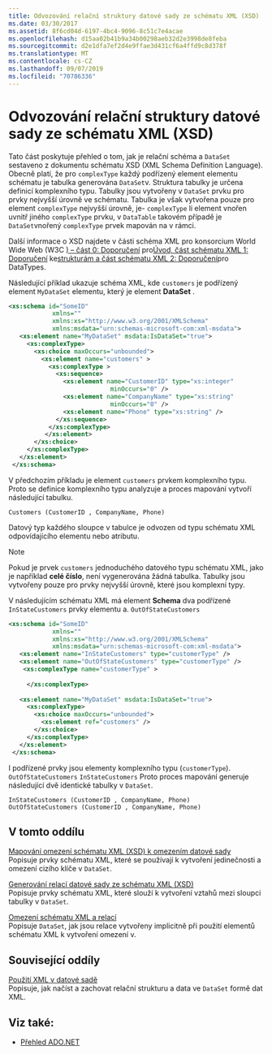 ```yaml
---
title: Odvozování relační struktury datové sady ze schématu XML (XSD)
ms.date: 03/30/2017
ms.assetid: 8f6cd04d-6197-4bc4-9096-8c51c7e4acae
ms.openlocfilehash: d15aa02b41b9a34b00298aeb32d2e3998de8feba
ms.sourcegitcommit: d2e1dfa7ef2d4e9ffae3d431cf6a4ffd9c8d378f
ms.translationtype: MT
ms.contentlocale: cs-CZ
ms.lasthandoff: 09/07/2019
ms.locfileid: "70786336"
---
```

# <a name="deriving-dataset-relational-structure-from-xml-schema-xsd"></a>Odvozování relační struktury datové sady ze schématu XML (XSD)
Tato část poskytuje přehled o tom, jak je relační schéma a `DataSet` sestaveno z dokumentu schématu XSD (XML Schema Definition Language). Obecně platí, že pro `complexType` každý podřízený element elementu schématu je tabulka generována `DataSet`v. Struktura tabulky je určena definicí komplexního typu. Tabulky jsou vytvořeny v `DataSet` prvku pro prvky nejvyšší úrovně ve schématu. Tabulka je však vytvořena pouze pro element `complexType` nejvyšší úrovně, je- `complexType` li element vnořen uvnitř jiného `complexType` prvku, v `DataTable` takovém případě je `DataSet`vnořený `complexType` prvek mapován na v rámci.  
  
 Další informace o XSD najdete v části schéma XML pro konsorcium World Wide Web (W3C [) – část 0: Doporučení](https://www.w3.org/TR/xmlschema-0/) pro[Úvod, část schématu XML 1: Doporučení](https://www.w3.org/TR/xmlschema-1/) ke[strukturám a část schématu XML 2: Doporučení](https://www.w3.org/TR/xmlschema-2/)pro DataTypes.  
  
 Následující příklad ukazuje schéma XML, kde `customers` je podřízený element `MyDataSet` elementu, který je element **DataSet** .  
  
```xml  
<xs:schema id="SomeID"   
            xmlns=""   
            xmlns:xs="http://www.w3.org/2001/XMLSchema"   
            xmlns:msdata="urn:schemas-microsoft-com:xml-msdata">  
   <xs:element name="MyDataSet" msdata:IsDataSet="true">  
     <xs:complexType>  
       <xs:choice maxOccurs="unbounded">  
         <xs:element name="customers" >   
           <xs:complexType >  
             <xs:sequence>  
               <xs:element name="CustomerID" type="xs:integer"   
                            minOccurs="0" />  
               <xs:element name="CompanyName" type="xs:string"   
                            minOccurs="0" />  
               <xs:element name="Phone" type="xs:string" />  
             </xs:sequence>  
           </xs:complexType>  
          </xs:element>  
       </xs:choice>  
     </xs:complexType>  
   </xs:element>  
 </xs:schema>  
```  
  
 V předchozím příkladu je element `customers` prvkem komplexního typu. Proto se definice komplexního typu analyzuje a proces mapování vytvoří následující tabulku.  
  
```  
Customers (CustomerID , CompanyName, Phone)  
```  
  
 Datový typ každého sloupce v tabulce je odvozen od typu schématu XML odpovídajícího elementu nebo atributu.  
  
> [!NOTE]
> Pokud je prvek `customers` jednoduchého datového typu schématu XML, jako je například **celé číslo**, není vygenerována žádná tabulka. Tabulky jsou vytvořeny pouze pro prvky nejvyšší úrovně, které jsou komplexní typy.  
  
 V následujícím schématu XML má element **Schema** dva podřízené `InStateCustomers` prvky elementu a. `OutOfStateCustomers`  
  
```xml  
<xs:schema id="SomeID"   
            xmlns=""   
            xmlns:xs="http://www.w3.org/2001/XMLSchema"   
            xmlns:msdata="urn:schemas-microsoft-com:xml-msdata">  
   <xs:element name="InStateCustomers" type="customerType" />  
   <xs:element name="OutOfStateCustomers" type="customerType" />  
    <xs:complexType name="customerType" >  
  
     </xs:complexType>  
  
   <xs:element name="MyDataSet" msdata:IsDataSet="true">  
     <xs:complexType>  
       <xs:choice maxOccurs="unbounded">  
         <xs:element ref="customers" />  
       </xs:choice>  
     </xs:complexType>  
   </xs:element>  
 </xs:schema>  
```  
  
 I podřízené prvky jsou elementy komplexního typu (`customerType`). `OutOfStateCustomers` `InStateCustomers` Proto proces mapování generuje následující dvě identické tabulky v `DataSet`.  
  
```  
InStateCustomers (CustomerID , CompanyName, Phone)  
OutOfStateCustomers (CustomerID , CompanyName, Phone)  
```  
  
## <a name="in-this-section"></a>V tomto oddílu  
 [Mapování omezení schématu XML (XSD) k omezením datové sady](mapping-xml-schema-xsd-constraints-to-dataset-constraints.md)  
 Popisuje prvky schématu XML, které se používají k vytvoření jedinečnosti a omezení cizího klíče v `DataSet`.  
  
 [Generování relací datové sady ze schématu XML (XSD)](generating-dataset-relations-from-xml-schema-xsd.md)  
 Popisuje prvky schématu XML, které slouží k vytvoření vztahů mezi sloupci tabulky v `DataSet`.  
  
 [Omezení schématu XML a relací](xml-schema-constraints-and-relationships.md)  
 Popisuje `DataSet`, jak jsou relace vytvořeny implicitně při použití elementů schématu XML k vytvoření omezení v.  
  
## <a name="related-sections"></a>Související oddíly  
 [Použití XML v datové sadě](using-xml-in-a-dataset.md)  
 Popisuje, jak načíst a zachovat relační strukturu a data ve `DataSet` formě dat XML.  
  
## <a name="see-also"></a>Viz také:

- [Přehled ADO.NET](../ado-net-overview.md)
